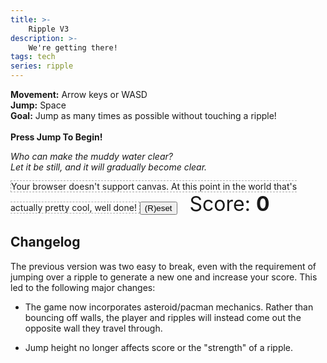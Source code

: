 ```yaml
---
title: >-
    Ripple V3
description: >-
    We're getting there!
tags: tech
series: ripple
---
```


<p>
    <b>Movement:</b> Arrow keys or WASD<br/>
    <b>Jump:</b> Space<br/>
    <b>Goal:</b> Jump as many times as possible without touching a ripple!<br/>
    <br/>
    <b>Press Jump To Begin!</b>
</p>

_Who can make the muddy water clear?<br/>
Let it be still, and it will gradually become clear._

<canvas id="canvas"
        style="border:1px dashed #AAA"
        tabindex=0>
Your browser doesn't support canvas. At this point in the world that's actually
pretty cool, well done!
</canvas>
<button onclick="reset()">(R)eset</button>
<span style="font-size: 2rem; margin-left: 1rem;">Score:
    <span style="font-weight: bold" id="score">0</span>
</span>

<script type="text/javascript">

const palette = [
    "#264653",
    "#2A9D8F",
    "#E9C46A",
    "#F4A261",
    "#E76F51",
];

const width = 800;
const height = 600;

function hypotenuse(w, h) {
    return Math.sqrt(Math.pow(w, 2) + Math.pow(h, 2));
}

let canvas = document.getElementById("canvas");
canvas.width = width;
canvas.height = height;

const whitelistedKeys = {
    "ArrowUp": {},
    "KeyW": {map: "ArrowUp"},
    "ArrowLeft": {},
    "KeyA": {map: "ArrowLeft"},
    "ArrowRight": {},
    "KeyD": {map: "ArrowRight"},
    "ArrowDown": {},
    "KeyS": {map: "ArrowDown"},
    "Space": {},
    "KeyR": {},
};

let keyboard = {};

canvas.addEventListener('keydown', (event) => {
    let keyInfo = whitelistedKeys[event.code];
    if (!keyInfo) return;

    let code = event.code;
    if (keyInfo.map) code = keyInfo.map;

    event.preventDefault();
    keyboard[code] = true;
});

canvas.addEventListener('keyup', (event) => {
    let keyInfo = whitelistedKeys[event.code];
    if (!keyInfo) return;

    let code = event.code;
    if (keyInfo.map) code = keyInfo.map;

    event.preventDefault();
    delete keyboard[code];
});


const C = 700; // scales the overall speed of the radius
const T = 500; // on which tick the radius change becomes linear

/*
    f(x) = sqrt(C*x)                        when x < T
           (C/(2*sqrt(CT)))(x-T) + sqrt(CT) when x >= T

    radius(x) = f(x) + playerRadius;
*/

const F1 = (x) => Math.sqrt(C*x);
const F2C1 = C / (2 * Math.sqrt(C*T));
const F2C2 = Math.sqrt(C * T);
const F2 = (x) => (F2C1 * (x - T)) + F2C2;
const F = (x) => {
    if (x < T) return F1(x);
    return F2(x);
};

class Ripple {

    constructor(id, currTick, x, y, bounces, color) {
        this.id = id;
        this.tick = currTick;
        this.x = x;
        this.y = y;
        this.thickness = Math.pow(bounces+1, 1.25);
        this.color = color;
        this.winner = false;

        this.maxRadius = hypotenuse(x, y);
        this.maxRadius = Math.max(this.maxRadius, hypotenuse(width-x, y));
        this.maxRadius = Math.max(this.maxRadius, hypotenuse(x, height-y));
        this.maxRadius = Math.max(this.maxRadius, hypotenuse(width-x, height-y));
    }

    radius(currTick) {
        const x = currTick - this.tick;
        return F(x) + playerRadius;
    }

    draw(ctx, currTick) {
        ctx.beginPath();
        ctx.arc(this.x, this.y, this.radius(currTick), 0, Math.PI * 2, false);
        ctx.closePath();
        ctx.lineWidth = this.thickness;
        ctx.strokeStyle = this.winner ? "#FF0000" : this.color;
        ctx.stroke();
    }

    canGC(currTick) {
        return this.radius(currTick) > this.maxRadius;
    }
}

const playerRadius = 10;
const playerMoveAccel = 0.5;
const playerMoveDecel = 0.7;
const playerMaxMoveSpeed = 4;
const playerJumpSpeed = 0.08;
const playerMaxHeight = 1;
const playerGravity = 0.01;

class Player{

    constructor(x, y, color) {
        this.x = x;
        this.y = y;
        this.z = 0;
        this.xVelocity = 0;
        this.yVelocity = 0;
        this.zVelocity = 0;
        this.color = color;
        this.falling = false;
        this.lastJumpHeight = 0;
        this.loser = false;
    }

    act() {
        if (keyboard["ArrowUp"]) {
            this.yVelocity = Math.max(-playerMaxMoveSpeed, this.yVelocity - playerMoveAccel);
        } else if (keyboard["ArrowDown"]) {
            this.yVelocity = Math.min(playerMaxMoveSpeed, this.yVelocity + playerMoveAccel);
        } else if (this.yVelocity > 0) {
            this.yVelocity = Math.max(0, this.yVelocity - playerMoveDecel);
        } else if (this.yVelocity < 0) {
            this.yVelocity = Math.min(0, this.yVelocity + playerMoveDecel);
        }

        this.y += this.yVelocity;
        if (this.y < 0) this.y += height;
        else if (this.y > height) this.y -= height;

        if (keyboard["ArrowLeft"]) {
            this.xVelocity = Math.max(-playerMaxMoveSpeed, this.xVelocity - playerMoveAccel);
        } else if (keyboard["ArrowRight"]) {
            this.xVelocity = Math.min(playerMaxMoveSpeed, this.xVelocity + playerMoveAccel);
        } else if (this.xVelocity > 0) {
            this.xVelocity = Math.max(0, this.xVelocity - playerMoveDecel);
        } else if (this.xVelocity < 0) {
            this.xVelocity = Math.min(0, this.xVelocity + playerMoveDecel);
        }

        this.x += this.xVelocity;
        if (this.x < 0) this.x += width;
        else if (this.x > width) this.x -= width;

        let jumpHeld = keyboard["Space"];

        if (jumpHeld && !this.falling && this.z < playerMaxHeight) {
            this.lastJumpHeight = 0;
            this.zVelocity = playerJumpSpeed;
        } else {
            this.zVelocity = Math.max(-playerJumpSpeed, this.zVelocity - playerGravity);
            this.falling = this.z > 0;
        }

        let prevZ = this.z;
        this.z = Math.max(0, this.z + this.zVelocity);
        this.lastJumpHeight = Math.max(this.z, this.lastJumpHeight);
    }

    drawAt(ctx, atX, atY) {
        const y = atY - (this.z * 40);
        const radius = playerRadius * (this.z+1)

        // draw main
        ctx.beginPath();
        ctx.arc(atX, y, radius, 0, Math.PI * 2, false);
        ctx.closePath();
        ctx.lineWidth = 0;
        ctx.fillStyle = this.color;
        ctx.fill();
        if (this.loser) {
            ctx.strokeStyle = '#FF0000';
            ctx.lineWidth = 2;
            ctx.stroke();
        }

        // draw shadow, if in the air
        if (this.z > 0) {
            let radius = Math.max(0, playerRadius * (1.2 - this.z));
            ctx.beginPath();
            ctx.arc(atX, atY, radius, 0, Math.PI * 2, false);
            ctx.closePath();
            ctx.lineWidth = 0;
            ctx.fillStyle = this.color+"33";
            ctx.fill();
        }
    }

    draw(ctx) {
        [-1, 0, 1].forEach((wScalar) => {
            const w = width * wScalar;
            [-1, 0, 1].forEach((hScalar) => {
                const h = height * hScalar;
                this.drawAt(ctx, this.x+w, this.y+h);
            })
        })
    }
}

class Game {

    constructor(canvas, scoreEl) {
        this.currTick = 0;
        this.player = new Player(width/2, height/2, palette[0]);
        this.state = 'play';
        this.score = 0;
        this.scoreEl = scoreEl;
        this.canvas = canvas;
        this.ctx = canvas.getContext("2d");
        this.ripples = [];
        this.nextRippleID = 0;
    }

    shouldReset() {
        return keyboard['KeyR'];
    }

    newRippleID() {
        let id = this.nextRippleID;
        this.nextRippleID++;
        return id;
    }

    // newRipple initializes and stores a new ripple at the given coordinates, as
    // well as all sub-ripples which make up the initial ripple's reflections.
    newRipple(x, y, bounces, color) {
        color = color ? color : palette[Math.floor(Math.random() * palette.length)];

        let ripplePos = [];
        let nextRipples = [];

        let addRipple = (x, y) => {
            for (let i in ripplePos) {
                if (ripplePos[i][0] == x && ripplePos[i][1] == y) return;
            }

            let ripple = new Ripple(this.newRippleID(), this.currTick, x, y, bounces, color);
            nextRipples.push(ripple);
            ripplePos.push([x, y]);
            this.ripples.push(ripple);
        };

        // add initial ripple, after this we deal with the sub-ripples.
        addRipple(x, y);

        while (bounces > 0) {
            bounces--;
            let prevRipples = nextRipples;
            nextRipples = [];

            for (let i in prevRipples) {
                let prevX = prevRipples[i].x;
                let prevY = prevRipples[i].y;

                [-1, 0, 1].forEach((wScalar) => {
                    const w = this.canvas.width * wScalar;
                    [-1, 0, 1].forEach((hScalar) => {
                        const h = this.canvas.height * hScalar;
                        addRipple(prevX + w, prevY + h);
                    })
                })
            }
        }
    }

    // playerRipplesState returns a mapping of rippleID -> boolean, where each
    // boolean indicates the ripple's relation to the player at the moment. true
    // indicates the player is outside the ripple, false indicates the player is
    // within the ripple.
    playerRipplesState() {
        let state = {};
        for (let i in this.ripples) {
            let ripple = this.ripples[i];
            let rippleRadius = ripple.radius(this.currTick);
            let hs = Math.pow(ripple.x-this.player.x, 2) + Math.pow(ripple.y-this.player.y, 2);
            state[ripple.id] = hs > Math.pow(rippleRadius + playerRadius, 2);
        }
        return state;
    }

    playerHasJumpedOverRipple(prev, curr) {
        for (const rippleID in prev) {
            if (!curr.hasOwnProperty(rippleID)) continue;
            if (curr[rippleID] != prev[rippleID]) return true;
        }
        return false;
    }

    update() {
        if (this.state != 'play') return;

        let playerPrevZ = this.player.z;
        this.player.act();

        if (playerPrevZ == 0 && this.player.z > 0) {
            // player has jumped
            this.prevPlayerRipplesState = this.playerRipplesState();

        } else if (playerPrevZ > 0 && this.player.z == 0) {

            // player has landed, don't produce a ripple unless there are no
            // existing ripples or the player jumped over an existing one.
            if (
                this.ripples.length == 0 ||
                this.playerHasJumpedOverRipple(
                    this.prevPlayerRipplesState,
                    this.playerRipplesState()
                )
            ) {
                //let bounces = Math.floor((this.player.lastJumpHeight*1.8)+1);
                const bounces = 1;

                console.log("spawning ripple with bounces:", bounces);
                this.newRipple(this.player.x, this.player.y, bounces);
                this.score += bounces;
            }
        }

        if (this.player.z == 0) {
            for (let i in this.ripples) {
                let ripple = this.ripples[i];
                let rippleRadius = ripple.radius(this.currTick);
                if (rippleRadius < playerRadius * 1.5) continue;
                let hs = Math.pow(ripple.x-this.player.x, 2) + Math.pow(ripple.y-this.player.y, 2);
                if (hs > Math.pow(rippleRadius + playerRadius, 2)) {
                    continue;
                } else if (hs <= Math.pow(rippleRadius - playerRadius, 2)) {
                    continue;
                } else {
                    console.log("game over", ripple);
                    ripple.winner = true;
                    this.player.loser = true;
                    this.state = 'gameOver';
                    // deliberately don't break here, in case multiple ripples hit
                    // the player on the same frame
                }
            }
        }

        this.ripples = this.ripples.filter(ripple => !ripple.canGC(this.currTick));

        this.currTick++;
    }

    draw() {
        this.ctx.clearRect(0, 0, this.canvas.width, this.canvas.height);
        this.ripples.forEach(ripple => ripple.draw(this.ctx, this.currTick));
        this.player.draw(this.ctx)
        this.scoreEl.innerHTML = this.score;
    }
}


const requestAnimationFrame =
    window.requestAnimationFrame ||
    window.mozRequestAnimationFrame ||
    window.webkitRequestAnimationFrame ||
    window.msRequestAnimationFrame;

let game = new Game(canvas, document.getElementById("score"));

function reset() {
    game = new Game(canvas, document.getElementById("score"));
}

function nextFrame() {
    if (game.shouldReset()) reset();

    game.update()
    game.draw()
    requestAnimationFrame(nextFrame);
}
requestAnimationFrame(nextFrame);

canvas.focus();

</script>

## Changelog

The previous version was two easy to break, even with the requirement of jumping
over a ripple to generate a new one and increase your score. This led to the
following major changes:

* The game now incorporates asteroid/pacman mechanics. Rather than bouncing off
  walls, the player and ripples will instead come out the opposite wall they
  travel through.

* Jump height no longer affects score or the "strength" of a ripple.
